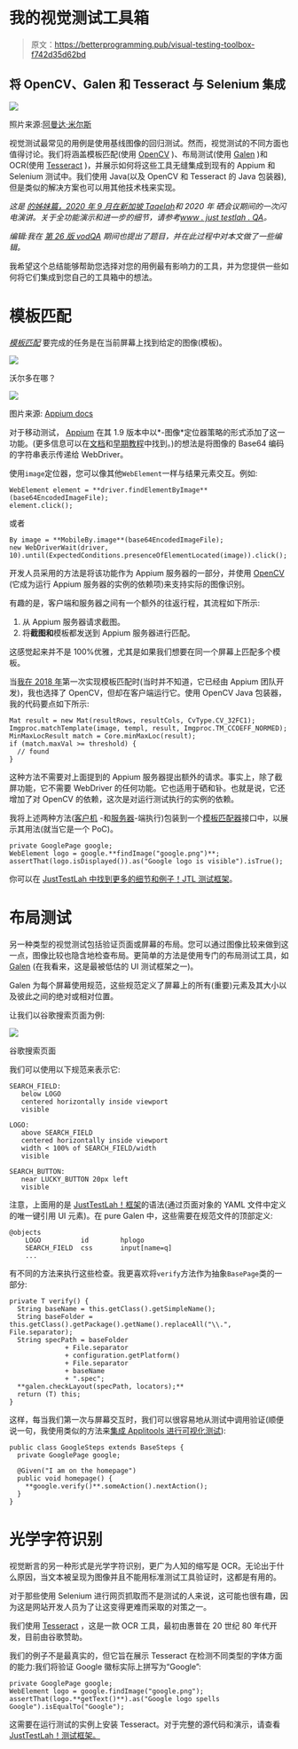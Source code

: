 # 我的视觉测试工具箱

> 原文：<https://betterprogramming.pub/visual-testing-toolbox-f742d35d62bd>

## 将 OpenCV、Galen 和 Tesseract 与 Selenium 集成

![](img/78bcbe68436d2320b2b09d965bf77822.png)

照片来源:[阿曼达·米尔斯](https://pixnio.com/science/medical-science/testing-her-visual-acuity-by-covering-her-left-eye)

视觉测试最常见的用例是使用基线图像的回归测试。然而，视觉测试的不同方面也值得讨论。我们将涵盖模板匹配(使用 [OpenCV](https://opencv.org/) )、布局测试(使用 [Galen](http://galenframework.com/) )和 OCR(使用 [Tesseract](https://opensource.google/projects/tesseract) )，并展示如何将这些工具无缝集成到现有的 Appium 和 Selenium 测试中。我们使用 Java(以及 OpenCV 和 Tesseract 的 Java 包装器),但是类似的解决方案也可以用其他技术栈来实现。

*这是* [*的姊妹篇，2020 年 9 月在新加坡 Taqelah*](https://github.com/martinschneider/presentations/blob/master/2020-09-05%20Visual%20testing%20toolbox.pdf)*和 2020 年* *硒会议期间的一次闪电演讲。关于全功能演示和进一步的细节，请参考*[*www . just testlah . QA*](http://www.justtestlah.qa)*。*

*编辑:我在* [*第 26 版 vodQA*](https://twchennai.github.io/VODQA-Chennai/) *期间也提出了题目，并在此过程中对本文做了一些编辑。*

我希望这个总结能够帮助您选择对您的用例最有影响力的工具，并为您提供一些如何将它们集成到您自己的工具箱中的想法。

# 模板匹配

[*模板匹配*](https://en.wikipedia.org/wiki/Template_matching) 要完成的任务是在当前屏幕上找到给定的图像(模板)。

![](img/f0e06f3f105a22efa42084a66d074832.png)

沃尔多在哪？

![](img/712a5f33a29ebbde8807528412999836.png)

图片来源: [Appium docs](http://appium.io/docs/en/writing-running-appium/image-comparison/)

对于移动测试， [Appium](http://appium.io/) 在其 1.9 版本中以*-图像*定位器策略的形式添加了这一功能。(更多信息可以在[文档](http://appium.io/docs/en/writing-running-appium/image-comparison/)和[早期教程](https://appiumpro.com/editions/32-finding-elements-by-image-part-1)中找到。)的想法是将图像的 Base64 编码的字符串表示传递给 WebDriver。

使用`image`定位器，您可以像其他`WebElement`一样与结果元素交互。例如:

```
WebElement element = **driver.findElementByImage**(base64EncodedImageFile);
element.click();
```

或者

```
By image = **MobileBy.image**(base64EncodedImageFile);
new WebDriverWait(driver, 10).until(ExpectedConditions.presenceOfElementLocated(image)).click();
```

开发人员采用的方法是将该功能作为 Appium 服务器的一部分，并使用 [OpenCV](https://opencv.org/) (它成为运行 Appium 服务器的实例的依赖项)来支持实际的图像识别。

有趣的是，客户端和服务器之间有一个额外的往返行程，其流程如下所示:

1.  从 Appium 服务器请求截图。
2.  将**截图和**模板都发送到 Appium 服务器进行匹配。

这感觉起来并不是 100%优雅，尤其是如果我们想要在同一个屏幕上匹配多个模板。

当[我在 2018 年](https://www.youtube.com/watch?v=maJkvP_qk4A)第一次实现模板匹配时(当时并不知道，它已经由 Appium 团队开发)，我也选择了 OpenCV，但却在客户端运行它。使用 OpenCV Java 包装器，我的代码要点如下所示:

```
Mat result = new Mat(resultRows, resultCols, CvType.CV_32FC1);
Imgproc.matchTemplate(image, templ, result, Imgproc.TM_CCOEFF_NORMED);
MinMaxLocResult match = Core.minMaxLoc(result);
if (match.maxVal >= threshold) {
  // found
}
```

这种方法不需要对上面提到的 Appium 服务器提出额外的请求。事实上，除了截屏功能，它不需要 WebDriver 的任何功能。它也适用于硒和钋。也就是说，它还增加了对 OpenCV 的依赖，这次是对运行测试执行的实例的依赖。

我将上述两种方法([客户机](https://github.com/martinschneider/justtestlah/blob/master/justtestlah-visual/src/main/java/qa/justtestlah/visual/OpenCVTemplateMatcher.java) -和[服务器](https://github.com/martinschneider/justtestlah/blob/master/justtestlah-visual/src/main/java/qa/justtestlah/visual/AppiumTemplateMatcher.java)-端执行)包装到一个[模板匹配器](https://justtestlah.qa/apidocs/qa/justtestlah/stubs/TemplateMatcher.html)接口中，以展示其用法(就当它是一个 PoC)。

```
private GooglePage google;
WebElement logo = google.**findImage("google.png")**;
assertThat(logo.isDisplayed()).as("Google logo is visible").isTrue();
```

你可以在 [JustTestLah 中找到更多的细节和例子！JTL 测试框架](https://justtestlah.qa/#template-matching)。

# 布局测试

另一种类型的视觉测试包括验证页面或屏幕的布局。您可以通过图像比较来做到这一点，图像比较也隐含地检查布局。更简单的方法是使用专门的布局测试工具，如 [Galen](http://galenframework.com/) (在我看来，这是最被低估的 UI 测试框架之一)。

Galen 为每个屏幕使用规范，这些规范定义了屏幕上的所有(重要)元素及其大小以及彼此之间的绝对或相对位置。

让我们以谷歌搜索页面为例:

![](img/aacadfeff36eb0b4fc4650861b96ec65.png)

谷歌搜索页面

我们可以使用以下规范来表示它:

```
SEARCH_FIELD:
   below LOGO
   centered horizontally inside viewport
   visible

LOGO:
   above SEARCH_FIELD
   centered horizontally inside viewport
   width < 100% of SEARCH_FIELD/width
   visible

SEARCH_BUTTON:
   near LUCKY_BUTTON 20px left
   visible
```

注意，上面用的是 [JustTestLah！框架](http://www.justtestlah.qa)的语法(通过页面对象的 YAML 文件中定义的唯一键引用 UI 元素)。在 pure Galen 中，这些需要在规范文件的顶部定义:

```
@objects
    LOGO          id        hplogo
    SEARCH_FIELD  css       input[name=q]
    ...
```

有不同的方法来执行这些检查。我更喜欢将`verify`方法作为抽象`BasePage`类的一部分:

```
private T verify() {
  String baseName = this.getClass().getSimpleName();
  String baseFolder = this.getClass().getPackage().getName().replaceAll("\\.", File.separator);
  String specPath = baseFolder
              + File.separator
              + configuration.getPlatform()
              + File.separator
              + baseName
              + ".spec";
  **galen.checkLayout(specPath, locators);**
  return (T) this;
}
```

这样，每当我们第一次与屏幕交互时，我们可以很容易地从测试中调用验证(顺便说一句，我使用类似的方法来[集成 Applitools 进行可视化测试](https://justtestlah.qa/#applitools)):

```
public class GoogleSteps extends BaseSteps {
  private GooglePage google;

  @Given("I am on the homepage")
  public void homepage() {
    **google.verify()**.someAction().nextAction();
  }
}
```

# 光学字符识别

视觉断言的另一种形式是光学字符识别，更广为人知的缩写是 OCR。无论出于什么原因，当文本被呈现为图像并且不能用标准测试工具验证时，这都是有用的。

对于那些使用 Selenium 进行网页抓取而不是测试的人来说，这可能也很有趣，因为这是网站开发人员为了让这变得更难而采取的对策之一。

我们使用 [Tesseract](https://opensource.google/projects/tesseract) ，这是一款 OCR 工具，最初由惠普在 20 世纪 80 年代开发，目前由谷歌赞助。

我们的例子不是最真实的，但它旨在展示 Tesseract 在检测不同类型的字体方面的能力:我们将验证 Google 徽标实际上拼写为“Google”:

```
private GooglePage google;
WebElement logo = google.findImage("google.png");
assertThat(logo.**getText()**).as("Google logo spells Google").isEqualTo("Google");
```

这需要在运行测试的实例上安装 Tesseract。对于完整的源代码和演示，请查看 [JustTestLah！测试框架。](http://www.justtestlah.qa)